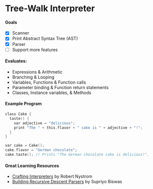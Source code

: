 # Tree-Walk Interpreter
#### Goals
- [x] Scanner
- [x] Print Abstract Syntax Tree (AST)
- [x] Parser
- [ ] Support more features

#### Evaluates:
- Expressions & Arithmetic
- Branching & Looping 
- Variables, Functions & Function calls 
- Parameter binding & Function return statements 
- Classes, Instance variables, & Methods
  
#### Example Program
```C
class Cake {
  taste() {
    var adjective = "delicious";
    print "The " + this.flavor + " cake is " + adjective + "!";
  }
}

var cake = Cake();
cake.flavor = "German chocolate";
cake.taste(); // Prints "The German chocolate cake is delicious!".
```

#### Great Learning Resources
- [Crafting Interpreters](https://craftinginterpreters.com/) by Robert Nystrom
- [Building Recursive Descent Parsers](https://www.booleanworld.com/building-recursive-descent-parsers-definitive-guide/#How_does_parsing_work) by Supriyo Biswas

<!-- ![](https://user-images.githubusercontent.com/76413679/178587724-7ec4de45-b3fc-4844-9b46-b153afd2353b.png) -->
